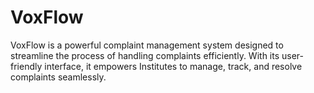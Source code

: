# VoxFlow
 VoxFlow is a powerful complaint management system designed to streamline the process of handling complaints efficiently. With its user-friendly interface, it empowers Institutes to manage, track, and resolve complaints seamlessly. 
